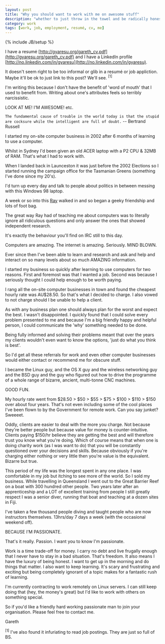 ```yaml
---
layout: post
title: "Why you should want to work with me on awesome stuff"
description: "whether to just throw in the towel and be radically honest"
category: work
tags: [work, job, employment, resumé, cv, me]
---
```

{% include JB/setup %}

I have a resumé [http://gyaresu.org/gareth_cv.pdf](http://gyaresu.org/gareth_cv.pdf) and I have a LinkedIn profile [http://no.linkedin.com/in/gyaresu](http://no.linkedin.com/in/gyaresu).

It doesn't seem right to be too informal or glib in a resumé or job appliction. Maybe it'll be ok to just link to this post? We'll see. <sup>[1]</sup>

I'm writing this because I don't have the benefit of 'word of mouth' that I used to benefit from. Writing about one's attributes feels so terribly narcissistic.

LOOK AT ME! I'M AWESOME! etc.

`The fundamental cause of trouble in the world today is that the stupid are cocksure while the intelligent are full of doubt.`
-- Bertrand Russell

I started my on-site computer business in 2002 after 6 months of learning to use a computer. 

Whilst in Sydney I'd been given an old ACER laptop with a P2 CPU &amp; 32MB of RAM. That's what I had to work with. 

When I landed back in Launceston it was just before the 2002 Elections so I started running the campaign office for the Tasmanian Greens (something I've done since my 20's).

I'd turn up every day and talk to people about politics in between messing with this Windows 98 laptop.

A week or so into this [Ray](http://raywalker.it/) walked in and so began a geeky friendship and lots of foot bag.

The great way Ray had of teaching me about computers was to literally ignore all ridiculous questions and only answer the ones that showed independent research.

It's exactly the behaviour you'll find on IRC still to this day.

Computers are amazing. The internet is amazing. Seriously. MIND BLOWN.

Ever since then I've been able to learn and research and ask and help and interact on so many levels about so much AMAZING information.

I started my business so quickly after learning to use computers for two reasons. First and foremost was that I wanted a job. Second was because I seriously thought I could help enough to be worth paying.

I rang all the on-site computer businesses in town and found the cheapest hourly rate was AU$28.50. So that's what I decided to charge. I also vowed to not charge should I be unable to help a client.

As with any business plan one should always plan for the worst and expect the best. I wasn't disappointed. I quickly found that I could solve every problem presented to me and because I'm a big friendly happy and helpful person, I could communicate the 'why' something needed to be done.

Being fully informed and solving their problems meant that over the years my clients wouldn't even want to know the options, 'just do what you think is best'.

So I'd get all these referrals for work and even other computer businesses would either contact or recommend me for obscure stuff.

I became the Linux guy, and the OS X guy and the wireless networking guy and the BSD guy and the guy who figured out how to drive the programme of a whole range of bizarre, ancient, multi-tonne CNC machines. 

GOOD FUN.

My hourly rate went from $28.50 > $50 > $55 > $75 > $100 > $110 > $150 over about four years. That's not even including some of the cool places I've been flown to by the Government for remote work. Can you say junket? Sweeeet. 

Oddly, clients are easier to deal with the more you charge. Not because they're better people but because value for money is counter-intuitive. Clients paying $150/hr believe they are getting the best and will therefore trust you know what you're doing. Which of course means that when one is doing charity work (as I was want to do) that you will be constantly questioned over your decisions and skills. Because obviously if you're charging either nothing or very little then you're value is the
equivalent. Bizarre but true.

This period of my life was the longest spent in any one place. I was comfortable in my job but itching to see more of the world. So I sold my business. While travelling in Queensland I went out to the Great Barrier Reef on a boat with 300 hundred other people. Two years later after an apprenticeship and a LOT of excellent training from people I still greatly respect I was a senior diver, running that boat and teaching at a dozen sites in Fiji.

I've taken a few thousand people diving and taught people who are now instructors themselves. 13hrs/day 7 days a week (with the occasional weekend off).

BECAUSE I'M PASSIONATE.

That's it really. Passion. I want you to know I'm passionate. 

Work is a time trade-off for money. I carry no debt and live frugally enough that I never have to stay in a bad situation. That's freedom. It also means I have the luxury of being honest. I want to get up in the morning and do things that matter. I also want to keep learning. It's scary and frustrating and exciting but being completely ignorant of a topic makes for a fantastic rush of learning.

I'm currently contracting to work remotely on Linux servers. I can still keep doing that (hey, the money's great) but I'd like to work with others on something special.

So if you'd like a friendly hard working passionate man to join your organisation. Please feel free to contact me.

Gareth

<sup>[1]</sup> I've also found it infuriating to read job postings. They are just so full of BS.


